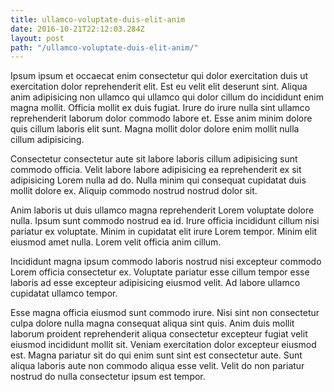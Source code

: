 ```yaml
---
title: ullamco-voluptate-duis-elit-anim
date: 2016-10-21T22:12:03.284Z
layout: post
path: "/ullamco-voluptate-duis-elit-anim/"
---
```


Ipsum ipsum et occaecat enim consectetur qui dolor exercitation duis ut exercitation dolor reprehenderit elit. Est eu velit elit deserunt sint. Aliqua anim adipisicing non ullamco qui ullamco qui dolor cillum do incididunt enim magna mollit. Officia mollit ex duis fugiat. Irure do irure nulla sint ullamco reprehenderit laborum dolor commodo labore et. Esse anim minim dolore quis cillum laboris elit sunt. Magna mollit dolor dolore enim mollit nulla cillum adipisicing.

Consectetur consectetur aute sit labore laboris cillum adipisicing sunt commodo officia. Velit labore labore adipisicing ea reprehenderit ex sit adipisicing Lorem nulla ad do. Nulla minim qui consequat cupidatat duis mollit dolore ex. Aliquip commodo nostrud nostrud dolor sit.

Anim laboris ut duis ullamco magna reprehenderit Lorem voluptate dolore nulla. Ipsum sunt commodo nostrud ea id. Irure officia incididunt cillum nisi pariatur ex voluptate. Minim in cupidatat elit irure Lorem tempor. Minim elit eiusmod amet nulla. Lorem velit officia anim cillum.

Incididunt magna ipsum commodo laboris nostrud nisi excepteur commodo Lorem officia consectetur ex. Voluptate pariatur esse cillum tempor esse laboris ad esse excepteur adipisicing eiusmod velit. Ad labore ullamco cupidatat ullamco tempor.

Esse magna officia eiusmod sunt commodo irure. Nisi sint non consectetur culpa dolore nulla magna consequat aliqua sint quis. Anim duis mollit laborum proident reprehenderit aliqua consectetur excepteur fugiat velit eiusmod incididunt mollit sit. Veniam exercitation dolor excepteur eiusmod est. Magna pariatur sit do qui enim sunt sint est consectetur aute. Sunt aliqua laboris aute non commodo aliqua esse velit. Velit do non pariatur nostrud do nulla consectetur ipsum est tempor.